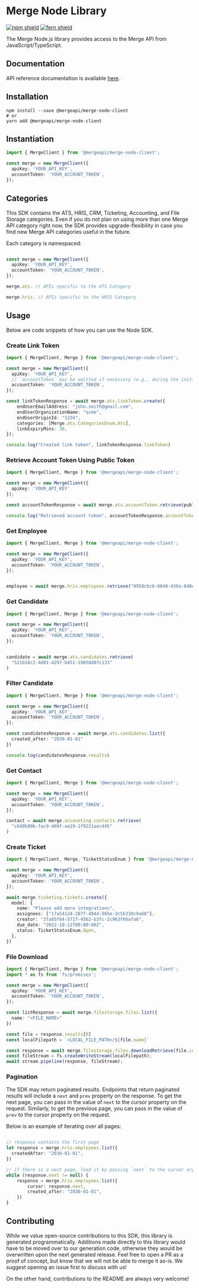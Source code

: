 # Merge Node Library

[![npm shield](https://img.shields.io/npm/v/@mergeapi/merge-node-client)](https://www.npmjs.com/package/@mergeapi/merge-node-client)
[![fern shield](https://img.shields.io/badge/%F0%9F%8C%BF-SDK%20generated%20by%20Fern-brightgreen)](https://github.com/fern-api/fern)

The Merge Node.js library provides access to the Merge API from JavaScript/TypeScript.

## Documentation

API reference documentation is available [here](https://docs.merge.dev/).

## Installation

```
npm install --save @mergeapi/merge-node-client
# or
yarn add @mergeapi/merge-node-client
```

## Instantiation

```typescript
import { MergeClient } from '@mergeapi/merge-node-client';

const merge = new MergeClient({
  apiKey: 'YOUR_API_KEY',
  accountToken: 'YOUR_ACCOUNT_TOKEN',
});
```

## Categories

This SDK contains the ATS, HRIS, CRM, Ticketing, Accounting, and File Storage categories. Even if you do not plan on using more than one Merge API category right now, the SDK provides upgrade-flexibility in case you find new Merge API categories useful in the future.

Each category is namespaced:

```typescript

const merge = new MergeClient({
  apiKey: 'YOUR_API_KEY',
  accountToken: 'YOUR_ACCOUNT_TOKEN',
});

merge.ats. // APIs specific to the ATS Category

merge.hris. // APIs specific to the HRIS Category
```

## Usage

Below are code snippets of how you can use the Node SDK.

### Create Link Token

```typescript
import { MergeClient, Merge } from '@mergeapi/merge-node-client';

const merge = new MergeClient({
  apiKey: 'YOUR_API_KEY',
  // `accountToken` may be omitted if necessary (e.g., during the initial Link session)
  accountToken: 'YOUR_ACCOUNT_TOKEN', 
});

const linkTokenResponse = await merge.ats.linkToken.create({
    endUserEmailAddress: "john.smith@gmail.com",
    endUserOrganizationName: "acme",
    endUserOriginId: "1234",
    categories: [Merge.ats.CategoriesEnum.Ats],
    linkExpiryMins: 30,
});

console.log("Created link token", linkTokenResponse.linkToken)
```

### Retrieve Account Token Using Public Token

```ts
import { MergeClient, Merge } from '@mergeapi/merge-node-client';

const merge = new MergeClient({
  apiKey: 'YOUR_API_KEY'
});

const accountTokenResponse = await merge.ats.accountToken.retrieve(publicToken)

console.log("Retrieved account token", accountTokenResponse.accountToken)
```

### Get Employee

```typescript
import { MergeClient, Merge } from '@mergeapi/merge-node-client';

const merge = new MergeClient({
  apiKey: 'YOUR_API_KEY',
  accountToken: 'YOUR_ACCOUNT_TOKEN',
});


employee = await merge.hris.employees.retrieve("0958cbc6-6040-430a-848e-aafacbadf4ae")
```

### Get Candidate

```typescript
import { MergeClient, Merge } from '@mergeapi/merge-node-client';

const merge = new MergeClient({
  apiKey: 'YOUR_API_KEY',
  accountToken: 'YOUR_ACCOUNT_TOKEN',
});


candidate = await merge.ats.candidates.retrieve(
  "521b18c2-4d01-4297-b451-19858d07c133"
)
```

### Filter Candidate

```typescript
import { MergeClient, Merge } from '@mergeapi/merge-node-client';

const merge = new MergeClient({
  apiKey: 'YOUR_API_KEY',
  accountToken: 'YOUR_ACCOUNT_TOKEN',
});

const candidatesResponse = await merge.ats.candidates.list({
  created_after: "2030-01-01"
})

console.log(candidatesResponse.results)
```

### Get Contact

```typescript
import { MergeClient, Merge } from '@mergeapi/merge-node-client';

const merge = new MergeClient({
  apiKey: 'YOUR_API_KEY',
  accountToken: 'YOUR_ACCOUNT_TOKEN',
});

contact = await merge.accounting.contacts.retrieve(
  "c640b80b-fac9-409f-aa19-1f9221aec445"
)
```

### Create Ticket

```typescript
import { MergeClient, Merge, TicketStatusEnum } from '@mergeapi/merge-node-client';

const merge = new MergeClient({
  apiKey: 'YOUR_API_KEY',
  accountToken: 'YOUR_ACCOUNT_TOKEN',
});

await merge.ticketing.tickets.create({
  model: {
    name: "Please add more integrations",
    assignees: ["17a54124-287f-494d-965e-3c5b330c9a68"],
    creator: "3fa85f64-5717-4562-b3fc-2c963f66afa6",
    due_date: "2022-10-11T00:00:00Z",
    status: TicketStatusEnum.Open,
  },
})
```

### File Download

```typescript
import { MergeClient, Merge } from '@mergeapi/merge-node-client';
import * as fs from 'fs/promises';

const merge = new MergeClient({
  apiKey: 'YOUR_API_KEY',
  accountToken: 'YOUR_ACCOUNT_TOKEN',
});

const listResponse = await merge.filestorage.files.list({
  name: "<FILE_NAME>"
})

const file = response.results[0]
const localFilepath = `<LOCAL_FILE_PATH>/${file.name}`

const response = await merge.filestorage.files.downloadRetrieve(file.id)
const fileStream = fs.createWriteStream(localFilepath);
await stream.pipeline(response, fileStream);
```

### Pagination

The SDK may return paginated results. Endpoints that return paginated results will 
include a `next` and `prev` property on the response. To get the next page, you can 
pass in the value of `next` to the cursor property on the request. Similarly, to 
get the previous page, you can pass in the value of `prev` to the cursor property on 
the request. 

Below is an example of iterating over all pages:
```typescript

// response contains the first page
let response = merge.hris.employees.list({
  createdAfter: "2030-01-01",
})

// if there is a next page, load it by passing `next` to the cursor argument
while (response.next != null) {
    response = merge.hris.employees.list({
        cursor: response.next, 
        created_after: "2030-01-01",
    })
}
```
## Contributing

While we value open-source contributions to this SDK, this library is generated programmatically. Additions made directly
to this library would have to be moved over to our generation code, otherwise they would be overwritten upon the next
generated release. Feel free to open a PR as a proof of concept, but know that we will not be able to merge it as-is. 
We suggest opening an issue first to discuss with us!

On the other hand, contributions to the README are always very welcome!
